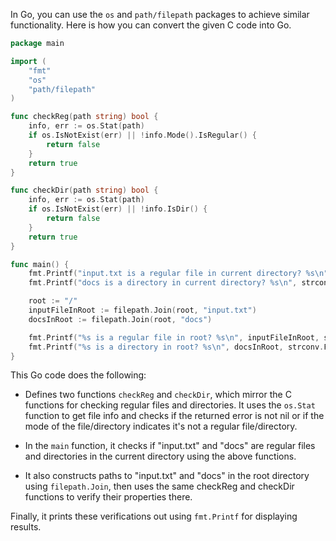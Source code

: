In Go, you can use the `os` and `path/filepath` packages to achieve similar functionality. Here is how you can convert the given C code into Go.

```go
package main

import (
	"fmt"
	"os"
	"path/filepath"
)

func checkReg(path string) bool {
	info, err := os.Stat(path)
	if os.IsNotExist(err) || !info.Mode().IsRegular() {
		return false
	}
	return true
}

func checkDir(path string) bool {
	info, err := os.Stat(path)
	if os.IsNotExist(err) || !info.IsDir() {
		return false
	}
	return true
}

func main() {
	fmt.Printf("input.txt is a regular file in current directory? %s\n", strconv.FormatBool(checkReg("input.txt")))
	fmt.Printf("docs is a directory in current directory? %s\n", strconv.FormatBool(checkDir("docs")))

	root := "/"
	inputFileInRoot := filepath.Join(root, "input.txt")
	docsInRoot := filepath.Join(root, "docs")

	fmt.Printf("%s is a regular file in root? %s\n", inputFileInRoot, strconv.FormatBool(checkReg(inputFileInRoot)))
	fmt.Printf("%s is a directory in root? %s\n", docsInRoot, strconv.FormatBool(checkDir(docsInRoot)))
}
```

This Go code does the following:

- Defines two functions `checkReg` and `checkDir`, which mirror the C functions for checking regular files and directories. It uses the `os.Stat` function to get file info and checks if the returned error is not nil or if the mode of the file/directory indicates it's not a regular file/directory.

- In the `main` function, it checks if "input.txt" and "docs" are regular files and directories in the current directory using the above functions. 

- It also constructs paths to "input.txt" and "docs" in the root directory using `filepath.Join`, then uses the same checkReg and checkDir functions to verify their properties there.

Finally, it prints these verifications out using `fmt.Printf` for displaying results.
